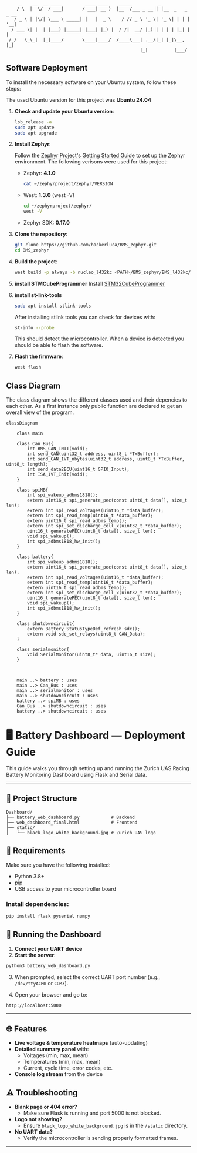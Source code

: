 ```ASCII
     _    __  __ ____         ____ ____    _____          _                
    / \  |  \/  / ___|       / ___| __ )  |__  /___ _ __ | |__  _   _ _ __ 
   / _ \ | |\/| \___ \ _____| |   |  _ \    / // _ \ '_ \| '_ \| | | | '__|
  / ___ \| |  | |___) |_____| |___| |_) |  / /|  __/ |_) | | | | |_| | |   
 /_/   \_\_|  |_|____/       \____|____/  /____\___| .__/|_| |_|\__, |_|   
                                                   |_|          |___/   
```

## Software Deployment
To install the necessary software on your Ubuntu system, follow these steps:

The used Ubuntu version for this project was **Ubuntu 24.04**
1. **Check and update your Ubuntu version**:
    ```sh
    lsb_release -a
    sudo apt update
    sudo apt upgrade
    ```

2. **Install Zephyr**:

    Follow the [Zephyr Project's Getting Started Guide](https://docs.zephyrproject.org/latest/getting_started/index.html) to set up the Zephyr environment.
    The following verisons were used for this project:
    - Zephyr: **4.1.0**
        ```sh
        cat ~/zephyrproject/zephyr/VERSION
        ```
    - West: **1.3.0** (west -V)
        ```sh
        cd ~/zephyrproject/zephyr/
        west -V
        ```
    - Zephyr SDK: **0.17.0**

3. **Clone the repository**:
    ```sh
    git clone https://github.com/hackerluca/BMS_zephyr.git
    cd BMS_zephyr
    ```
4. **Build the project**:
    ```sh
    west build -p always -b nucleo_l432kc <PATH>/BMS_zephyr/BMS_l432kc/
    ```

5. **install STMCubeProgrammer**
    Install [STM32CubeProgrammer](https://www.st.com/en/development-tools/stm32cubeprog.html)

6. **install st-link-tools**
    ```sh
    sudo apt install stlink-tools
    ```
    After installing stlink tools you can check for devices with:
    ```sh
    st-info --probe
    ```
    This should detect the microcontroller. When a device is detected you should be able to flash the software.

7. **Flash the firmware**:
    ```sh
    west flash
    ```

## Class Diagram
The class diagram shows the different classes used and their depencies to each other. As a first instance only public function are declared to get an overall view of the program.

```mermaid
classDiagram

    class main

    class Can_Bus{
        int BMS_CAN_INIT(void);
        int send_CAN(uint32_t address, uint8_t *TxBuffer);
        int send_CAN_IVT_nbytes(uint32_t address, uint8_t *TxBuffer, uint8_t length);
        int send_data2ECU(uint16_t GPIO_Input);
        int ISA_IVT_Init(void);
    }

    class spiMB{
        int spi_wakeup_adbms1818();
        extern uint16_t spi_generate_pec(const uint8_t data[], size_t len);
        extern int spi_read_voltages(uint16_t *data_buffer);
        extern int spi_read_temp(uint16_t *data_buffer);
        extern uint16_t spi_read_adbms_temp();
        extern int spi_set_discharge_cell_x(uint32_t *data_buffer);
        uint16_t generatePEC(uint8_t data[], size_t len);
        void spi_wakeup();
        int spi_adbms1818_hw_init();
    }

    class battery{
        int spi_wakeup_adbms1818();
        extern uint16_t spi_generate_pec(const uint8_t data[], size_t len);
        extern int spi_read_voltages(uint16_t *data_buffer);
        extern int spi_read_temp(uint16_t *data_buffer);
        extern uint16_t spi_read_adbms_temp();
        extern int spi_set_discharge_cell_x(uint32_t *data_buffer);
        uint16_t generatePEC(uint8_t data[], size_t len);
        void spi_wakeup();
        int spi_adbms1818_hw_init();
    }

    class shutdowncircuit{
        extern Battery_StatusTypeDef refresh_sdc();
        extern void sdc_set_relays(uint8_t CAN_Data);
    }

    class serialmonitor{
        void SerialMonitor(uint8_t* data, uint16_t size);
    }



    main ..> battery : uses
    main ..> Can_Bus : uses
    main ..> serialmonitor : uses
    main ..> shutdowncircuit : uses
    battery ..> spiMB : uses
    Can_Bus ..> shutdowncircuit : uses
    battery ..> shutdowncircuit : uses

```

# 🖥️ Battery Dashboard — Deployment Guide

This guide walks you through setting up and running the Zurich UAS Racing Battery Monitoring Dashboard using Flask and Serial data.

---

## 📁 Project Structure

```
Dashboard/
├── battery_web_dashboard.py            # Backend
├── web_dashboard_final.html            # Frontend
├── static/
│   └── black_logo_white_background.jpg # Zurich UAS logo
```


## 🔧 Requirements

Make sure you have the following installed:

- Python 3.8+
- pip
- USB access to your microcontroller board

### Install dependencies:

```bash
pip install flask pyserial numpy
```


## 🚀 Running the Dashboard

1. **Connect your UART device**
2. **Start the server**:

```bash
python3 battery_web_dashboard.py
```

3. When prompted, select the correct UART port number (e.g., `/dev/ttyACM0` or `COM3`).

4. Open your browser and go to:

```
http://localhost:5000
```

---

## 🌐 Features

- **Live voltage & temperature heatmaps** (auto-updating)
- **Detailed summary panel** with:
  - Voltages (min, max, mean)
  - Temperatures (min, max, mean)
  - Current, cycle time, error codes, etc.
- **Console log stream** from the device


## ⚠️ Troubleshooting

- **Blank page or 404 error?**
  - Make sure Flask is running and port 5000 is not blocked.
- **Logo not showing?**
  - Ensure `black_logo_white_background.jpg` is in the `/static` directory.
- **No UART data?**
  - Verify the microcontroller is sending properly formatted frames.

---

